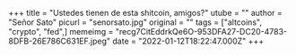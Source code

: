 +++
title = "Ustedes tienen de esta shitcoin, amigos?"
utube = ""
author = "Señor Sato"
picurl = "senorsato.jpg"
original = ""
tags = ["altcoins", "crypto", "fed",]
memeimg = "recg7CitEddrkQe6O-953DFA27-DC20-4783-8DFB-26E786C631EF.jpeg"
date = "2022-01-12T18:22:47.000Z"
+++